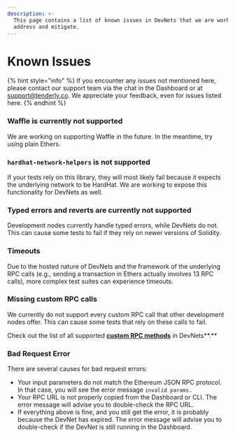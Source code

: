 ```yaml
---
description: >-
  This page contains a list of known issues in DevNets that we are working to
  address and mitigate.
---
```


# Known Issues

{% hint style="info" %}
If you encounter any issues not mentioned here, please contact our support team via the chat in the Dashboard or at [support@tenderly.co](mailto:support@tenderly.co). We appreciate your feedback, even for issues listed here.
{% endhint %}

### **Waffle is currently not supported**

We are working on supporting Waffle in the future. In the meantime, try using plain Ethers.

### **`hardhat-network-helpers` is not supported**

If your tests rely on this library, they will most likely fail because it expects the underlying network to be HardHat. We are working to expose this functionality for DevNets as well.

### **Typed errors and reverts are currently not supported**

Development nodes currently handle typed errors, while DevNets do not. This can cause some tests to fail if they rely on newer versions of Solidity.

### **Timeouts**

Due to the hosted nature of DevNets and the framework of the underlying RPC calls (e.g., sending a transaction in Ethers actually involves 13 RPC calls), more complex test suites can experience timeouts.

### **Missing custom RPC calls**

We currently do not support every custom RPC call that other development nodes offer. This can cause some tests that rely on these calls to fail.

Check out the list of all supported [**custom RPC methods**](custom-rpc-methods.md) in DevNets**.**

### **Bad Request Error**

There are several causes for bad request errors:

* Your input parameters do not match the Ethereum JSON RPC protocol. In that case, you will see the error message `invalid params.`
* Your RPC URL is not properly copied from the Dashboard or CLI. The error message will advise you to double-check the RPC URL.
* If everything above is fine, and you still get the error, it is probably because the DevNet has expired. The error message will advise you to double-check if the DevNet is still running in the Dashboard.
